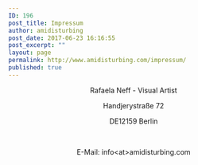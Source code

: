 ```yaml
---
ID: 196
post_title: Impressum
author: amidisturbing
post_date: 2017-06-23 16:16:55
post_excerpt: ""
layout: page
permalink: http://www.amidisturbing.com/impressum/
published: true
---
```

<p style="text-align: center;">Rafaela Neff - Visual Artist</p>
<p style="text-align: center;">Handjerystraße 72</p>
<p style="text-align: center;">DE12159 Berlin</p>
&nbsp;
<p style="text-align: center;">E-Mail: info&lt;at&gt;amidisturbing.com</p>